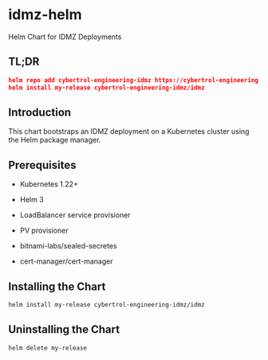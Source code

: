 # idmz-helm

Helm Chart for IDMZ Deployments

## TL;DR

```json
helm repo add cybertrol-engineering-idmz https://cybertrol-engineering.github.io/idmz-helm
helm install my-release cybertrol-engineering-idmz/idmz
```

## Introduction

This chart bootstraps an IDMZ deployment on a Kubernetes cluster using the Helm package manager.

## Prerequisites

- Kubernetes 1.22+

- Helm 3

- LoadBalancer service provisioner

- PV provisioner

- bitnami-labs/sealed-secretes 

- cert-manager/cert-manager

## Installing the Chart

```bash
helm install my-release cybertrol-engineering-idmz/idmz
```

## Uninstalling the Chart

```bash
helm delete my-release
```